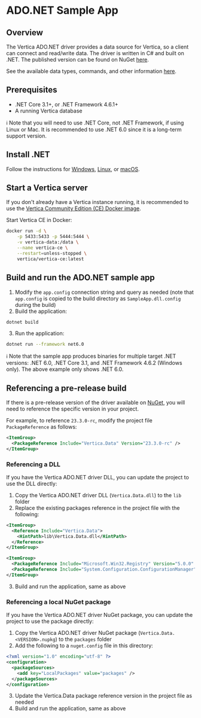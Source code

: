 # ADO.NET Sample App

## Overview

The Vertica ADO.NET driver provides a data source for Vertica, so a client can connect and read/write data.  The driver is written in C# and built on .NET.  The published version can be found on NuGet [here](https://www.nuget.org/packages/Vertica.Data).

See the available data types, commands, and other information [here](https://docs.vertica.com/23.4.x/en/connecting-to/client-libraries/accessing/c/).

## Prerequisites

- .NET Core 3.1+, or .NET Framework 4.6.1+
- A running Vertica database

:information_source: Note that you will need to use .NET Core, not .NET Framework, if using Linux or Mac.  It is recommended to use .NET 6.0 since it is a long-term support version.

## Install .NET

Follow the instructions for [Windows](https://learn.microsoft.com/en-us/dotnet/core/install/windows?tabs=net60), [Linux](https://learn.microsoft.com/en-us/dotnet/core/install/linux), or [macOS](https://learn.microsoft.com/en-us/dotnet/core/install/macos).

## Start a Vertica server

If you don't already have a Vertica instance running, it is recommended to use the [Vertica Community Edition (CE) Docker image](https://hub.docker.com/r/vertica/vertica-ce).

Start Vertica CE in Docker:
```sh
docker run -d \
    -p 5433:5433 -p 5444:5444 \
    -v vertica-data:/data \
    --name vertica-ce \
    --restart=unless-stopped \
    vertica/vertica-ce:latest
```

## Build and run the ADO.NET sample app

1. Modify the `app.config` connection string and query as needed (note that `app.config` is copied to the build directory as `SampleApp.dll.config` during the build)
2. Build the application:
```sh
dotnet build
```
3. Run the application:
```sh
dotnet run --framework net6.0
```

:information_source: Note that the sample app produces binaries for multiple target .NET versions: .NET 6.0, .NET Core 3.1, and .NET Framework 4.6.2 (Windows only).  The above example only shows .NET 6.0.

## Referencing a pre-release build

If there is a pre-release version of the driver available on [NuGet](https://www.nuget.org/packages/Vertica.Data), you will need to reference the specific version in your project.

For example, to reference `23.3.0-rc`, modify the project file `PackageReference` as follows:
```xml
<ItemGroup>
  <PackageReference Include="Vertica.Data" Version="23.3.0-rc" />
</ItemGroup>
```

### Referencing a DLL

If you have the Vertica ADO.NET driver DLL, you can update the project to use the DLL directly:

1. Copy the Vertica ADO.NET driver DLL (`Vertica.Data.dll`) to the `lib` folder
2. Replace the existing packages reference in the project file with the following:
```xml
<ItemGroup>
  <Reference Include="Vertica.Data">
    <HintPath>lib\Vertica.Data.dll</HintPath>
  </Reference>
</ItemGroup>

<ItemGroup>
  <PackageReference Include="Microsoft.Win32.Registry" Version="5.0.0" />
  <PackageReference Include="System.Configuration.ConfigurationManager" Version="6.0.0" />
</ItemGroup>
```
3. Build and run the application, same as above

### Referencing a local NuGet package

If you have the Vertica ADO.NET driver NuGet package, you can update the project to use the package directly:

1. Copy the Vertica ADO.NET driver NuGet package (`Vertica.Data.<VERSION>.nupkg`) to the `packages` folder
2. Add the following to a `nuget.config` file in this directory:
```xml
<?xml version="1.0" encoding="utf-8" ?>
<configuration>
  <packageSources>
    <add key="LocalPackages" value="packages" />
  </packageSources>
</configuration>
```
3. Update the Vertica.Data package reference version in the project file as needed
4. Build and run the application, same as above
